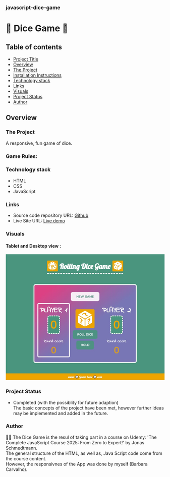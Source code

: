### javascript-dice-game

# 🎲 Dice Game 🎲

## Table of contents

- [Project Title](#dice-game)
- [Overview](#overview)
- [The Project](#the-project)
- [Installation Instructions](#game-rules)
- [Technology stack](#technology-stack)
- [Links](#links)
- [Visuals](#visuals)
- [Project Status](#project-status)
- [Author](#author)

## Overview

### The Project

A responsive, fun game of dice.

### Game Rules:

### Technology stack

- HTML
- CSS
- JavaScript

### Links

- Source code repository URL: [Github](https://github.com/basiacarvalho/javascript-dice-game)
- Live Site URL: [Live demo](https://basiacarvalho.github.io/javascript-dice-game/)

### Visuals

#### Tablet and Desktop view :

![Screenshot](./images/game.jpg)

### Project Status

- Completed (with the possiblity for future adaption)\
  The basic concepts of the project have been met, however further ideas may be implemented and added in the future.

### Author

👩‍💻 The Dice Game is the resul of taking part in a course on Udemy: 'The Complete JavaScript Course 2025: From Zero to Expert!' by Jonas Schmedtmann. \
The general structure of the HTML, as well as, Java Script code come from the course content.\
However, the responsivnes of the App was done by myself (Barbara Carvalho).
